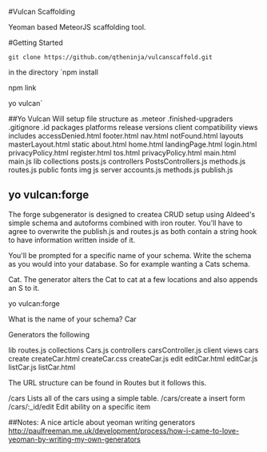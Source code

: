 #Vulcan Scaffolding

Yeoman based MeteorJS scaffolding tool. 

#Getting Started

`git clone https://github.com/qtheninja/vulcanscaffold.git`

in the directory
`npm install

npm link

yo vulcan`




##Yo Vulcan
Will setup file structure as
.meteor
	.finished-upgraders
	.gitignore
	.id
	packages
	platforms
	release
	versions
client
	compatibility
	views
		includes
			accessDenied.html
			footer.html
			nav.html
			notFound.html
		layouts
			masterLayout.html
		static
			about.html
			home.html
			landingPage.html
			login.html
			privacyPolicy.html
			register.html
			tos.html
			privacyPolicy.html
		main.html
		main.js
lib
	collections
		posts.js
	controllers
		PostsControllers.js
	methods.js
	routes.js
public
	fonts
	img
	js
server
	accounts.js
	methods.js
	publish.js

## yo vulcan:forge
The forge subgenerator is designed to createa  CRUD setup using Aldeed's simple schema and autoforms combined with iron router. 
You'll have to agree to overwrite the publish.js and routes.js as both contain a string hook to have information written inside of it. 

You'll be prompted for a specific name of your schema. Write the schema as you would into your database. So for example wanting a Cats schema. 

Cat. The generator alters the Cat to cat at a few locations and also appends an S to it. 

yo vulcan:forge

What is the name of your schema? Car

Generators the following 

lib
	routes.js
	collections
		Cars.js
	controllers
		carsController.js
client
	views
		cars
			create
				createCar.html
				createCar.css
				createCar.js
			edit
				editCar.html
				editCar.js
			listCar.js
			listCar.html

The URL structure can be found in Routes but it follows this.

/cars
	Lists all of the cars using a simple table.
/cars/create
	a insert form
/cars/:_id/edit
	Edit ability on a specific item


##Notes:
A nice article about yeoman writing generators
http://paulfreeman.me.uk/development/process/how-i-came-to-love-yeoman-by-writing-my-own-generators